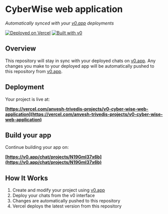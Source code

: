 # CyberWise web application

*Automatically synced with your [v0.app](https://v0.app) deployments*

[![Deployed on Vercel](https://img.shields.io/badge/Deployed%20on-Vercel-black?style=for-the-badge&logo=vercel)](https://vercel.com/anvesh-trivedis-projects/v0-cyber-wise-web-application)
[![Built with v0](https://img.shields.io/badge/Built%20with-v0.app-black?style=for-the-badge)](https://v0.app/chat/projects/N19GmI37x6b)

## Overview

This repository will stay in sync with your deployed chats on [v0.app](https://v0.app).
Any changes you make to your deployed app will be automatically pushed to this repository from [v0.app](https://v0.app).

## Deployment

Your project is live at:

**[https://vercel.com/anvesh-trivedis-projects/v0-cyber-wise-web-application](https://vercel.com/anvesh-trivedis-projects/v0-cyber-wise-web-application)**

## Build your app

Continue building your app on:

**[https://v0.app/chat/projects/N19GmI37x6b](https://v0.app/chat/projects/N19GmI37x6b)**

## How It Works

1. Create and modify your project using [v0.app](https://v0.app)
2. Deploy your chats from the v0 interface
3. Changes are automatically pushed to this repository
4. Vercel deploys the latest version from this repository
